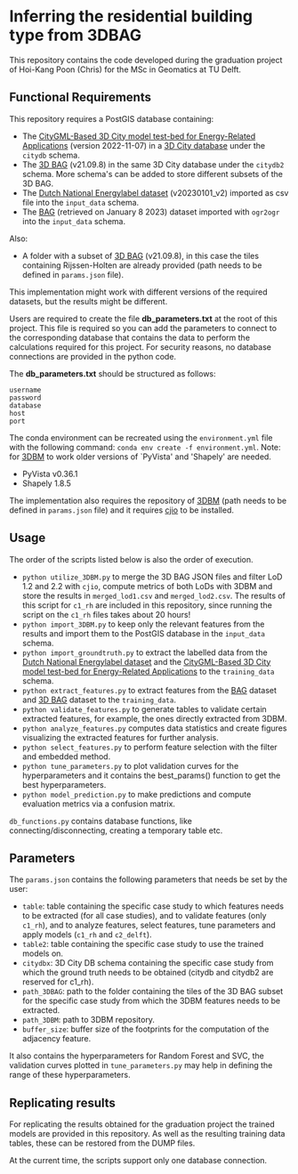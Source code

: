 # Inferring the residential building type from 3DBAG
This repository contains the code developed during the graduation project of Hoi-Kang Poon (Chris) for the MSc in Geomatics at TU Delft.

## Functional Requirements
This repository requires a PostGIS database containing:
- The [CityGML-Based 3D City model test-bed for Energy-Related Applications](https://github.com/tudelft3d/test-bed4UBEM) (version 2022-11-07) in a [3D City database](https://www.3dcitydb.org/3dcitydb/) under the `citydb` schema.
- The [3D BAG](https://3dbag.nl) (v21.09.8) in the same 3D City database under the `citydb2` schema. More schema's can be added to store different subsets of the 3D BAG. 
- The [Dutch National Energylabel dataset](https://www.ep-online.nl/) (v20230101_v2) imported as csv file into the `input_data` schema.
- The [BAG](https://www.kadaster.nl/zakelijk/producten/adressen-en-gebouwen/bag-2.0-extract) (retrieved on January 8 2023) dataset imported with `ogr2ogr` into the `input_data` schema.

Also:
- A folder with a subset of [3D BAG](https://3dbag.nl) (v21.09.8), in this case the tiles containing Rijssen-Holten are already provided (path needs to be defined in `params.json` file).

This implementation might work with different versions of the required datasets, but the results might be different.

Users are required to create the file **db_parameters.txt** at the root of this project. This file is required so you can add the parameters to connect to the corresponding database that contains the data to perform the calculations required for this project. For security reasons, no database connections are provided in the python code.

The **db_parameters.txt** should be structured as follows:
```
username
password
database
host
port
```

The conda environment can be recreated using the `environment.yml` file with the following command: `conda env create -f environment.yml`. Note: for [3DBM](https://github.com/tudelft3d/3d-building-metrics) to work older versions of `PyVista' and 'Shapely' are needed.

- PyVista v0.36.1
- Shapely 1.8.5

The implementation also requires the repository of [3DBM](https://github.com/tudelft3d/3d-building-metrics) (path needs to be defined in `params.json` file) and it requires [cjio](https://github.com/cityjson/cjio) to be installed.

## Usage
The order of the scripts listed below is also the order of execution.
- `python utilize_3DBM.py` to merge the 3D BAG JSON files and filter LoD 1.2 and 2.2 with `cjio`, compute metrics of both LoDs with 3DBM and store the results in `merged_lod1.csv` and `merged_lod2.csv`. The results of this script for `c1_rh` are included in this repository, since running the script on the `c1_rh` files takes about 20 hours!
- `python import_3DBM.py` to keep only the relevant features from the results and import them to the PostGIS database in the `input_data` schema.
- `python import_groundtruth.py` to extract the labelled data from the [Dutch National Energylabel dataset](https://www.ep-online.nl/) and the [CityGML-Based 3D City model test-bed for Energy-Related Applications](https://github.com/tudelft3d/test-bed4UBEM) to the `training_data` schema.
- `python extract_features.py` to extract features from the [BAG](https://www.kadaster.nl/zakelijk/producten/adressen-en-gebouwen/bag-2.0-extract) dataset and [3D BAG](https://3dbag.nl) dataset to the `training_data`.
- `python validate_features.py` to generate tables to validate certain extracted features, for example, the ones directly extracted from 3DBM.
- `python analyze_features.py` computes data statistics and create figures visualizing the extracted features for further analysis.
- `python select_features.py` to perform feature selection with the filter and embedded method.
- `python tune_parameters.py` to plot validation curves for the hyperparameters and it contains the best_params() function to get the best hyperparameters.
- `python model_prediction.py` to make predictions and compute evaluation metrics via a confusion matrix.

`db_functions.py` contains database functions, like connecting/disconnecting, creating a temporary table etc.

## Parameters
The `params.json` contains the following parameters that needs be set by the user:
- `table`: table containing the specific case study to which features needs to be extracted (for all case studies),
  and to validate features (only `c1_rh`),
  and to analyze features, select features, tune parameters and apply models (`c1_rh` and `c2_delft`).
- `table2`: table containing the specific case study to use the trained models on.
- `citydbx`: 3D City DB schema containing the specific case study from which the ground truth needs to be obtained (citydb and citydb2 are reserved for c1_rh).
- `path_3DBAG`: path to the folder containing the tiles of the 3D BAG subset for the specific case study from which the 3DBM features needs to be extracted.
- `path_3DBM`: path to 3DBM repository.
- `buffer_size`: buffer size of the footprints for the computation of the adjacency feature.

It also contains the hyperparameters for Random Forest and SVC, the validation curves plotted in `tune_parameters.py` may help in defining the range of these hyperparameters.

## Replicating results
For replicating the results obtained for the graduation project the trained models are provided in this repository. As well as the resulting training data tables, these can be restored from the DUMP files.

At the current time, the scripts support only one database connection.
